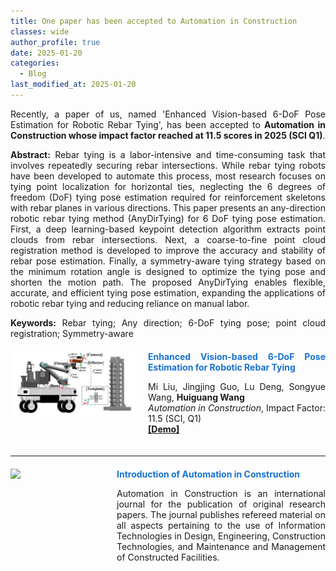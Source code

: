 ```yaml
---
title: One paper has been accepted to Automation in Construction
classes: wide
author_profile: true
date: 2025-01-20
categories: 
  - Blog
last_modified_at: 2025-01-20
---
```


<div style="text-align: justify;">
  <p>Recently, a paper of us, named 'Enhanced Vision-based 6-DoF Pose Estimation for Robotic Rebar Tying', has been accepted to <strong>Automation in Construction whose impact factor reached at 11.5 scores in 2025 (SCI Q1)</strong>.
  </p>
</div>

<div style="text-align: justify;">
  <p><strong>Abstract:</strong> Rebar tying is a labor-intensive and time-consuming task that involves repeatedly securing 
rebar intersections. While rebar tying robots have been developed to automate this process, most 
research focuses on tying point localization for horizontal ties, neglecting the 6 degrees of freedom 
(DoF) tying pose estimation required for reinforcement skeletons with rebar planes in various 
directions. This paper presents an any-direction robotic rebar tying method (AnyDirTying) for 6
DoF tying pose estimation. First, a deep learning-based keypoint detection algorithm extracts point 
clouds from rebar intersections. Next, a coarse-to-fine point cloud registration method is developed 
to improve the accuracy and stability of rebar pose estimation. Finally, a symmetry-aware tying 
strategy based on the minimum rotation angle is designed to optimize the tying pose and shorten the 
motion path. The proposed AnyDirTying enables flexible, accurate, and efficient tying pose 
estimation, expanding the applications of robotic rebar tying and reducing reliance on manual labor. 
  </p>
  <p><strong>Keywords:</strong> Rebar tying;  Any direction;  6-DoF tying pose;  point cloud registration;  Symmetry-aware
  </p>
</div>

<div style="display: flex; align-items: flex-start; margin-top: 20px; margin-bottom: 20px;">
  <img src="/web_resources\publication\picture\AnyDirTying.png" style="flex-shrink: 0; width: 200px; margin-right: 20px;"/>
  <div style="text-align: justify;">
    <span style="color:#1772d0; display: block; margin-bottom: 10px;">
      <b>Enhanced Vision-based 6-DoF Pose Estimation for Robotic Rebar Tying</b>
    </span>
    <p>Mi Liu, Jingjing Guo, Lu Deng, Songyue Wang, <strong>Huiguang Wang</strong>
    <br>
    <i>Automation in Construction</i>, Impact Factor: 11.5 (SCI, Q1)<br>
      <a href="https://www.youtube.com/watch?v=7VkRotXTWYA&list=PLHXybvFCWrYLfXiHWue_Mre6Mk0OO2tC2"><b>[Demo]</b></a>
    </p>
  </div>
</div>

<hr>

<div style="display: flex; align-items: flex-start; margin-top: 20px; margin-bottom: 20px;">
  <img src="/web_resources\post\AIC.jpg" style="flex-shrink: 0; width: 150px; margin-right: 20px;"/>
  <div style="text-align: justify;">
    <span style="color:#1772d0; display: block; margin-bottom: 10px;">
      <b>Introduction of Automation in Construction</b>
    </span>
    <p>
      Automation in Construction is an international journal for the publication of original research papers. The journal publishes refereed material on all aspects pertaining to the use of Information Technologies in Design, Engineering, Construction Technologies, and Maintenance and Management of Constructed Facilities.
    </p>
  </div>
</div>